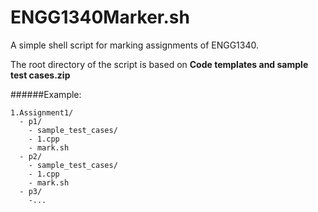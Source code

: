 # ENGG1340Marker.sh

A simple shell script for marking assignments of ENGG1340.

The root directory of the script is based on **Code templates and sample test cases.zip**

######Example:
 
```
1.Assignment1/
  - p1/
    - sample_test_cases/
    - 1.cpp
    - mark.sh
  - p2/
    - sample_test_cases/
    - 1.cpp
    - mark.sh
  - p3/
    -...
```

